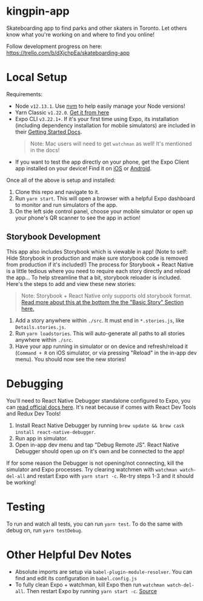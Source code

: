 # kingpin-app

Skateboarding app to find parks and other skaters in Toronto. Let others know what you're working on and where to find you online!

Follow development progress on here: https://trello.com/b/dXjchpEa/skateboarding-app

# Local Setup

Requirements:

- Node `v12.13.1`. Use [nvm](https://github.com/nvm-sh/nvm) to help easily manage your Node versions!
- Yarn Classic `v1.22.0`. [Get it from here](https://github.com/nvm-sh/nvm)
- Expo CLI `v3.22.1+`. If it's your first time using Expo, its installation (including dependency installation for mobile simulators) are included in their [Getting Started Docs](https://docs.expo.io/get-started/installation/).
  > Note: Mac users will need to get `watchman` as well! It's mentioned in the docs!
- If you want to test the app directly on your phone, get the Expo Client app installed on your device! Find it on [iOS](https://apps.apple.com/ca/app/expo-client/id982107779) or [Android](https://play.google.com/store/apps/details?id=host.exp.exponent&hl=en_CA).

Once all of the above is setup and installed:

1. Clone this repo and navigate to it.
2. Run `yarn start`. This will open a browser with a helpful Expo dashboard to monitor and run simulators of the app.
3. On the left side control panel, choose your mobile simulator or open up your phone's QR scanner to see the app in action!

## Storybook Development

This app also includes Storybook which is viewable in app! (Note to self: Hide Storybook in production and make sure storybook code is removed from production if it's included!)
The process for Storybook + React Native is a little tedious where you need to require each story directly and reload the app... To help streamline that a bit, storybook reloader is included. Here's the steps to add and view these new stories:

> Note: Storybook + React Native only supports old storybook format. [Read more about this at the bottom the the "Basic Story" Section here.](https://storybook.js.org/docs/basics/writing-stories/#loading-stories)

1. Add a story anywhere within `./src`. It must end in `*.stories.js`, like `Details.stories.js`.
2. Run `yarn loadstories`. This will auto-generate all paths to all stories anywhere within `./src`.
3. Have your app running in simulator or on device and refresh/reload it (`Command + R` on iOS simulator, or via pressing "Reload" in the in-app dev menu). You should now see the new stories!

# Debugging

You'll need to React Native Debugger standalone configured to Expo, you can [read official docs here](https://docs.expo.io/workflow/debugging/#react-native-debugger). It's neat because if comes with React Dev Tools and Redux Dev Tools!

1. Install React Native Debugger by running `brew update && brew cask install react-native-debugger`.
2. Run app in simulator.
3. Open in-app dev menu and tap "Debug Remote JS". React Native Debugger should open up on it's own and be connected to the app!

If for some reason the Debugger is not opening/not connecting, kill the simulator and Expo processes. Try clearing watchmen with `watchman watch-del-all` and restart Expo with `yarn start -c`. Re-try steps 1-3 and it should be working!

# Testing

To run and watch all tests, you can run `yarn test`.
To do the same with debug on, run `yarn testDebug`.

# Other Helpful Dev Notes

- Absolute imports are setup via `babel-plugin-module-resolver`. You can find and edit its configuration in `babel.config.js`
- To fully clean Expo + watchman, kill Expo then run `watchman watch-del-all`. Then restart Expo by running `yarn start -c`. [Source](https://github.com/facebook/react-native/issues/26687#issuecomment-537504575)
